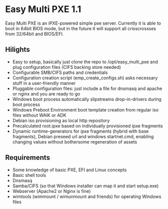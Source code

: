 # Easy Multi PXE 1.1

Easy Multi PXE is an iPXE-powered simple pxe server. Currently it is able to boot in 64bit BIOS mode, but in the future it will support all crisscrossses from 32/64bit and BIOS/EFI.

## Hilights

* Easy to setup, basically just clone the repo to /opt/easy_multi_pxe and plug configuration files (CIFS backing store needed)
* Configurable SMB/CIFS paths and credentials
* Configuration creation script (emp_create_configs.sh) asks necessary stuff in a user-friendly manner
* Pluggable configuration files: just include a file for dnsmasq and apache or nginx and you are ready to go
* Windows boot process automatically slipstreams drop-in-drivers during boot process
* Windows Preboot Environment boot template creation from regular iso files without WAIK or ADK
* Debian iso provisioning as local http repository
* Precalculated root.ipxe based on individually provisioned ipxe fragments
* Dynamic runtime-generators for ipxe fragments (hybrid with base fragments), Debian preseed url and windows startnet.cmd, enabling changing values without bothersome regeneration of assets

## Requirements

* Some knowledge of basic PXE, EFI and Linux concepts
* Basic shell tools
* Dnsmasq
* Samba/CIFS (so that Windows installer can map it and start setup.exe)
* Webserver (Apache2 or Nginx is fine)
* wimtools (wimmount / wimunmount and friends) for operating Windows files

